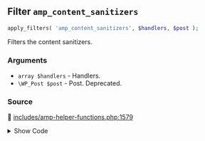 ## Filter `amp_content_sanitizers`

```php
apply_filters( 'amp_content_sanitizers', $handlers, $post );
```

Filters the content sanitizers.

### Arguments

* `array $handlers` - Handlers.
* `\WP_Post $post` - Post. Deprecated.

### Source

:link: [includes/amp-helper-functions.php:1579](/includes/amp-helper-functions.php#L1579)

<details>
<summary>Show Code</summary>

```php
$sanitizers = apply_filters( 'amp_content_sanitizers', $sanitizers, $post );
```

</details>
